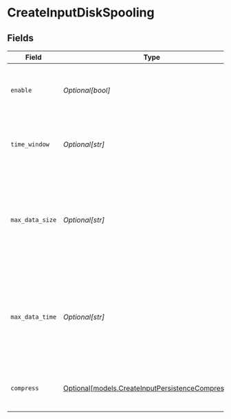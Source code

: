 # CreateInputDiskSpooling


## Fields

| Field                                                                                                           | Type                                                                                                            | Required                                                                                                        | Description                                                                                                     |
| --------------------------------------------------------------------------------------------------------------- | --------------------------------------------------------------------------------------------------------------- | --------------------------------------------------------------------------------------------------------------- | --------------------------------------------------------------------------------------------------------------- |
| `enable`                                                                                                        | *Optional[bool]*                                                                                                | :heavy_minus_sign:                                                                                              | Spool events on disk for Cribl Edge and Search. Default is disabled.                                            |
| `time_window`                                                                                                   | *Optional[str]*                                                                                                 | :heavy_minus_sign:                                                                                              | Time period for grouping spooled events. Default is 10m.                                                        |
| `max_data_size`                                                                                                 | *Optional[str]*                                                                                                 | :heavy_minus_sign:                                                                                              | Maximum disk space that can be consumed before older buckets are deleted. Examples: 420MB, 4GB. Default is 1GB. |
| `max_data_time`                                                                                                 | *Optional[str]*                                                                                                 | :heavy_minus_sign:                                                                                              | Maximum amount of time to retain data before older buckets are deleted. Examples: 2h, 4d. Default is 24h.       |
| `compress`                                                                                                      | [Optional[models.CreateInputPersistenceCompression]](../models/createinputpersistencecompression.md)            | :heavy_minus_sign:                                                                                              | Data compression format. Default is gzip.                                                                       |